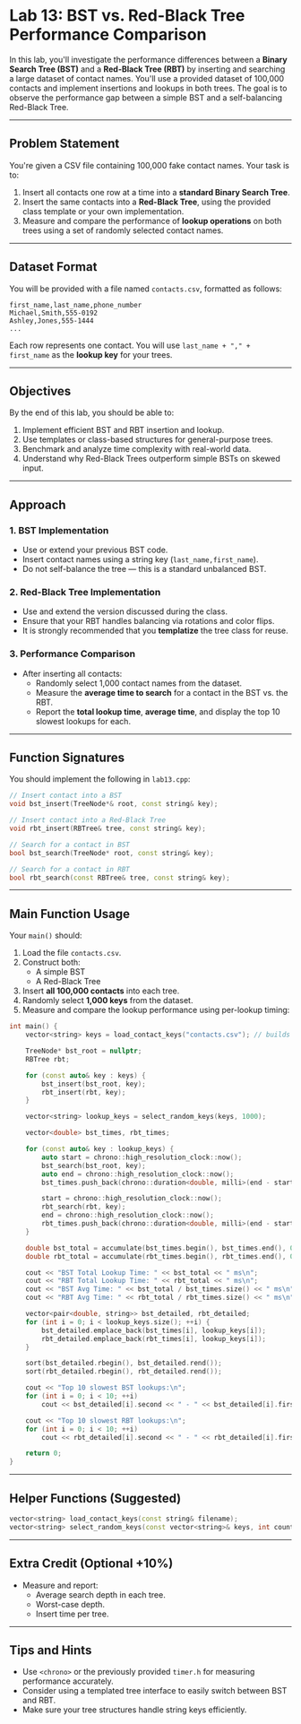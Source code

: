 
# **Lab 13: BST vs. Red-Black Tree Performance Comparison**

In this lab, you'll investigate the performance differences between a **Binary Search Tree (BST)** and a **Red-Black Tree (RBT)** by inserting and searching a large dataset of contact names. You'll use a provided dataset of 100,000 contacts and implement insertions and lookups in both trees. The goal is to observe the performance gap between a simple BST and a self-balancing Red-Black Tree.

---

## **Problem Statement**

You're given a CSV file containing 100,000 fake contact names. Your task is to:

1. Insert all contacts one row at a time into a **standard Binary Search Tree**.
2. Insert the same contacts into a **Red-Black Tree**, using the provided class template or your own implementation.
3. Measure and compare the performance of **lookup operations** on both trees using a set of randomly selected contact names.

---

## **Dataset Format**

You will be provided with a file named `contacts.csv`, formatted as follows:

```
first_name,last_name,phone_number
Michael,Smith,555-0192
Ashley,Jones,555-1444
...
```

Each row represents one contact. You will use `last_name + "," + first_name` as the **lookup key** for your trees.

---

## **Objectives**

By the end of this lab, you should be able to:

1. Implement efficient BST and RBT insertion and lookup.
2. Use templates or class-based structures for general-purpose trees.
3. Benchmark and analyze time complexity with real-world data.
4. Understand why Red-Black Trees outperform simple BSTs on skewed input.

---

## **Approach**

### **1. BST Implementation**

- Use or extend your previous BST code.
- Insert contact names using a string key (`last_name,first_name`).
- Do not self-balance the tree — this is a standard unbalanced BST.

### **2. Red-Black Tree Implementation**

- Use and extend the version discussed during the class.
- Ensure that your RBT handles balancing via rotations and color flips.
- It is strongly recommended that you **templatize** the tree class for reuse.

### **3. Performance Comparison**

- After inserting all contacts:
  - Randomly select 1,000 contact names from the dataset.
  - Measure the **average time to search** for a contact in the BST vs. the RBT.
  - Report the **total lookup time**, **average time**, and display the top 10 slowest lookups for each.

---

## **Function Signatures**

You should implement the following in `lab13.cpp`:

```cpp
// Insert contact into a BST
void bst_insert(TreeNode*& root, const string& key);

// Insert contact into a Red-Black Tree
void rbt_insert(RBTree& tree, const string& key);

// Search for a contact in BST
bool bst_search(TreeNode* root, const string& key);

// Search for a contact in RBT
bool rbt_search(const RBTree& tree, const string& key);
```

---

## **Main Function Usage**

Your `main()` should:

1. Load the file `contacts.csv`.
2. Construct both:
   - A simple BST
   - A Red-Black Tree
3. Insert **all 100,000 contacts** into each tree.
4. Randomly select **1,000 keys** from the dataset.
5. Measure and compare the lookup performance using per-lookup timing:

```cpp
int main() {
    vector<string> keys = load_contact_keys("contacts.csv"); // builds "last,first" keys

    TreeNode* bst_root = nullptr;
    RBTree rbt;

    for (const auto& key : keys) {
        bst_insert(bst_root, key);
        rbt_insert(rbt, key);
    }

    vector<string> lookup_keys = select_random_keys(keys, 1000);

    vector<double> bst_times, rbt_times;

    for (const auto& key : lookup_keys) {
        auto start = chrono::high_resolution_clock::now();
        bst_search(bst_root, key);
        auto end = chrono::high_resolution_clock::now();
        bst_times.push_back(chrono::duration<double, milli>(end - start).count());

        start = chrono::high_resolution_clock::now();
        rbt_search(rbt, key);
        end = chrono::high_resolution_clock::now();
        rbt_times.push_back(chrono::duration<double, milli>(end - start).count());
    }

    double bst_total = accumulate(bst_times.begin(), bst_times.end(), 0.0);
    double rbt_total = accumulate(rbt_times.begin(), rbt_times.end(), 0.0);

    cout << "BST Total Lookup Time: " << bst_total << " ms\n";
    cout << "RBT Total Lookup Time: " << rbt_total << " ms\n";
    cout << "BST Avg Time: " << bst_total / bst_times.size() << " ms\n";
    cout << "RBT Avg Time: " << rbt_total / rbt_times.size() << " ms\n";

    vector<pair<double, string>> bst_detailed, rbt_detailed;
    for (int i = 0; i < lookup_keys.size(); ++i) {
        bst_detailed.emplace_back(bst_times[i], lookup_keys[i]);
        rbt_detailed.emplace_back(rbt_times[i], lookup_keys[i]);
    }

    sort(bst_detailed.rbegin(), bst_detailed.rend());
    sort(rbt_detailed.rbegin(), rbt_detailed.rend());

    cout << "Top 10 slowest BST lookups:\n";
    for (int i = 0; i < 10; ++i)
        cout << bst_detailed[i].second << " - " << bst_detailed[i].first << " ms\n";

    cout << "Top 10 slowest RBT lookups:\n";
    for (int i = 0; i < 10; ++i)
        cout << rbt_detailed[i].second << " - " << rbt_detailed[i].first << " ms\n";

    return 0;
}
```

---

## **Helper Functions (Suggested)**

```cpp
vector<string> load_contact_keys(const string& filename);
vector<string> select_random_keys(const vector<string>& keys, int count);
```

---

## **Extra Credit (Optional +10%)**

- Measure and report:
  - Average search depth in each tree.
  - Worst-case depth.
  - Insert time per tree.

---

## **Tips and Hints**

- Use `<chrono>` or the previously provided `timer.h` for measuring performance accurately.
- Consider using a templated tree interface to easily switch between BST and RBT.
- Make sure your tree structures handle string keys efficiently.
